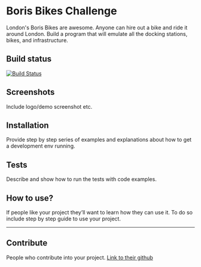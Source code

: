 # Boris Bikes Challenge

London's Boris Bikes are awesome. Anyone can hire out a bike and ride it around London. Build a program that will emulate all the docking stations, bikes, and infrastructure.

## Build status

[![Build Status](https://travis-ci.com/petraartep/boris-bikes.svg?branch=master)](https://travis-ci.com/petraartep/boris-bikes)

## Screenshots
Include logo/demo screenshot etc.

## Installation
Provide step by step series of examples and explanations about how to get a development env running.

## Tests
Describe and show how to run the tests with code examples.

## How to use?
If people like your project they’ll want to learn how they can use it. To do so include step by step guide to use your project.

---

## Contribute

People who contribute into your project. 
[Link to their github](link)
